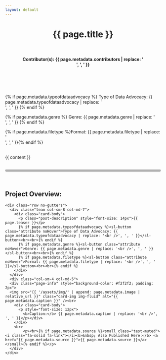 ```yaml
---
layout: default
---
```


<style>
  hr.rounded {
  border-top: 5px solid #bbb;
  border-radius: 5px;
}

  sl-button.attribute::part(base):hover {
    transform: scale(0) rotate(0deg);
  }

 .noHover{
    pointer-events: none;
 }
  
</style>

<div class="page">
  <header class="page-header">
    <h1 class="page-title">{{ page.title }}</h1><br>
    <h4><b>Contributor(s):</b> {{ page.metadata.contributors | replace: '<br />', ', ' }}</h4>
  </header>

<br>

{% if page.metadata.typeofdataadvocacy %}
<sl-button class="attribute noHover">Type of Data Advocacy: {{ page.metadata.typeofdataadvocacy | replace: '<br />', ', ' }}</sl-button>
{% endif %}

{% if page.metadata.genre %}
<sl-button class="attribute noHover">Genre: {{ page.metadata.genre | replace: '<br />', ', ' }}</sl-button>
{% endif %}

{% if page.metadata.filetype %}<sl-button class="attribute noHover">Format: {{ page.metadata.filetype | replace: '<br />', ', ' }}</sl-button>{% endif %}

<br>

  <article>{{ content }}</article>

  <br>
  <hr class="rounded">
  <br>

  <h2>Project Overview:</h2>

    <div class="row no-gutters">
      <div class="team col-sm-8 col-md-7">
        <div class="card-body">
          <p class="post-description" style="font-size: 14px">{{ page.teaser }}</p>
          {% if page.metadata.typeofdataadvocacy %}<sl-button class="attribute noHover">Type of Data Advocacy: {{ page.metadata.typeofdataadvocacy | replace: '<br />', ', ' }}</sl-button><br><br>{% endif %}
          {% if page.metadata.genre %}<sl-button class="attribute noHover">Genre: {{ page.metadata.genre | replace: '<br />', ', ' }}</sl-button><br><br>{% endif %}
          {% if page.metadata.filetype %}<sl-button class="attribute noHover">Format: {{ page.metadata.filetype | replace: '<br />', ', ' }}</sl-button><br><br>{% endif %}
        </div>
      </div>
      <div class="col-sm-4 col-md-5">
      <div class="page-info" style="background-color: #f2f2f2; padding: 2px">
      <img src="{{ '/assets/img/' | append: page.metadata.image | relative_url }}" class="card-img img-fluid" alt="{{ page.metadata.caption }}" /><br>
        <div class="card-body">
          <p style="font-size: 12px">
            <b>Caption:</b> {{ page.metadata.caption | replace: '<br />', ', ' }}</p></div>
        </div>
        <br>
            <p><br>{% if page.metadata.source %}<small class="test-muted"><i class="fa-solid fa-link"></i><b>&nbsp; Also Published Here:</b> <a href="{{ page.metadata.source }}">{{ page.metadata.source }}</a></small>{% endif %}</p>
      </div>
    </div>
    
</div>
